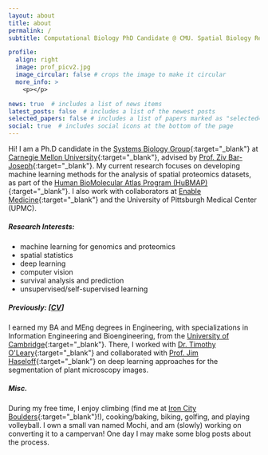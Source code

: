 ```yaml
---
layout: about
title: about
permalink: /
subtitle: Computational Biology PhD Candidate @ CMU. Spatial Biology Researcher. <a href='https://www.compbio.cmu.edu/'>CMU-Pitt CompBio</a>.

profile:
  align: right
  image: prof_picv2.jpg
  image_circular: false # crops the image to make it circular
  more_info: >
    <p></p>

news: true  # includes a list of news items
latest_posts: false  # includes a list of the newest posts
selected_papers: false # includes a list of papers marked as "selected={true}"
social: true  # includes social icons at the bottom of the page
---
```


 Hi! I am a Ph.D candidate in the [Systems Biology Group](http://www.sb.cs.cmu.edu/){:target="_blank"} at [Carnegie Mellon University](https://www.cmu.edu/){:target="_blank"}, advised by [Prof. Ziv Bar-Joseph](http://www.cs.cmu.edu/~zivbj){:target="_blank"}.
 My current research focuses on developing machine learning methods for the analysis of spatial proteomics datasets, as part of the [Human BioMolecular Atlas Program (HuBMAP)](https://hubmapconsortium.org/){:target="_blank"}. I also work with collaborators at [Enable Medicine](https://www.enablemedicine.com/){:target="_blank"} and the University of Pittsburgh Medical Center (UPMC).

##### Research Interests:
- machine learning for genomics and proteomics
- spatial statistics
- deep learning
- computer vision
- survival analysis and prediction
- unsupervised/self-supervised learning

##### Previously: [[CV](/assets/pdf/cv.pdf)]  
I earned my BA and MEng degrees in Engineering, with specializations in Information Engineering and Bioengineering, from the [University of Cambridge](https://www.cam.ac.uk/){:target="_blank"}. There, I worked with [Dr. Timothy O'Leary](http://www.eng.cam.ac.uk/profiles/tso24){:target="_blank"} and collaborated with [Prof. Jim Haseloff](https://haseloff.plantsci.cam.ac.uk/){:target="_blank"} on deep learning approaches for the segmentation of plant microscopy images.

##### Misc.
During my free time, I enjoy climbing (find me at [Iron City Boulders](https://ironcityboulders.com/){:target="_blank"}!), cooking/baking, biking, golfing, and playing volleyball. I own a small van named Mochi, and am (slowly) working on converting it to a campervan! One day I may make some blog posts about the process.
